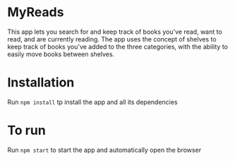 # MyReads 
This app lets you search for and keep track of books you've read, want to read, and are currently reading.  The app uses the concept of shelves to keep track of books you've added to the three categories, with the ability to easily move books between shelves.

# Installation
Run `npm install` tp install the app and all its dependencies

# To run
Run `npm start` to start the app and automatically open the browser


